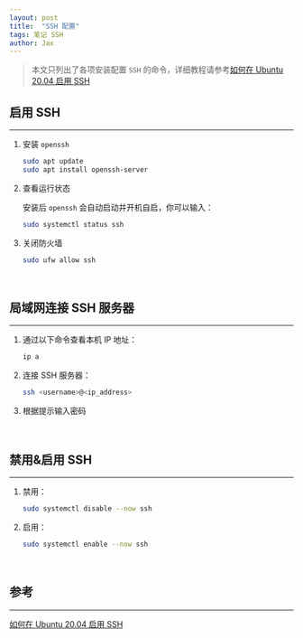 ```yaml
---
layout: post
title:  "SSH 配置"
tags: 笔记 SSH
author: Jax
---
```


> 本文只列出了各项安装配置 `SSH` 的命令，详细教程请参考[如何在 Ubuntu 20.04 启用 SSH](https://developer.aliyun.com/article/763896)  

## 启用 SSH
___

1. 安装 `openssh`  

    ```bash
    sudo apt update
    sudo apt install openssh-server
    ```

2. 查看运行状态  

    安装后 `openssh` 会自动启动并开机自启，你可以输入：
    
    ```bash
    sudo systemctl status ssh
    ```  

3. 关闭防火墙  

    ```bash
    sudo ufw allow ssh
    ```

<br>

## 局域网连接 SSH 服务器
___

1. 通过以下命令查看本机 IP 地址：

    ```bash
    ip a
    ```

2. 连接 SSH 服务器：

    ```bash
    ssh <username>@<ip_address>
    ```

3. 根据提示输入密码

<br>

## 禁用&启用 SSH
___

1. 禁用：

    ```bash
    sudo systemctl disable --now ssh
    ```

2. 启用：

    ```bash
    sudo systemctl enable --now ssh
    ```

<br>

## 参考
___

[如何在 Ubuntu 20.04 启用 SSH](https://developer.aliyun.com/article/763896)  